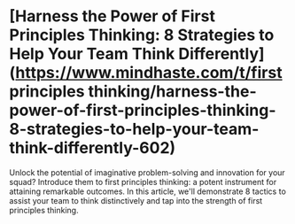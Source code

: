 
# [Harness the Power of First Principles Thinking: 8 Strategies to Help Your Team Think Differently](https://www.mindhaste.com/t/first principles thinking/harness-the-power-of-first-principles-thinking-8-strategies-to-help-your-team-think-differently-602)

Unlock the potential of imaginative problem-solving and innovation for your squad? Introduce them to first principles thinking: a potent instrument for attaining remarkable outcomes. In this article, we'll demonstrate 8 tactics to assist your team to think distinctively and tap into the strength of first principles thinking.
    